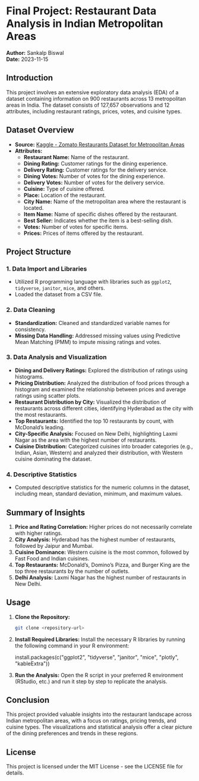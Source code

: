 # Final Project: Restaurant Data Analysis in Indian Metropolitan Areas

**Author:** Sankalp Biswal  
**Date:** 2023-11-15  

## Introduction

This project involves an extensive exploratory data analysis (EDA) of a dataset containing information on 900 restaurants across 13 metropolitan areas in India. The dataset consists of 127,657 observations and 12 attributes, including restaurant ratings, prices, votes, and cuisine types.

## Dataset Overview

- **Source:** [Kaggle - Zomato Restaurants Dataset for Metropolitan Areas](https://www.kaggle.com/datasets/narsingraogoud/zomato-restaurants-dataset-for-metropolitan-areas/data)
- **Attributes:**
  - **Restaurant Name:** Name of the restaurant.
  - **Dining Rating:** Customer ratings for the dining experience.
  - **Delivery Rating:** Customer ratings for the delivery service.
  - **Dining Votes:** Number of votes for the dining experience.
  - **Delivery Votes:** Number of votes for the delivery service.
  - **Cuisine:** Type of cuisine offered.
  - **Place:** Location of the restaurant.
  - **City Name:** Name of the metropolitan area where the restaurant is located.
  - **Item Name:** Name of specific dishes offered by the restaurant.
  - **Best Seller:** Indicates whether the item is a best-selling dish.
  - **Votes:** Number of votes for specific items.
  - **Prices:** Prices of items offered by the restaurant.

## Project Structure

### 1. Data Import and Libraries
- Utilized R programming language with libraries such as `ggplot2`, `tidyverse`, `janitor`, `mice`, and others.
- Loaded the dataset from a CSV file.

### 2. Data Cleaning
- **Standardization:** Cleaned and standardized variable names for consistency.
- **Missing Data Handling:** Addressed missing values using Predictive Mean Matching (PMM) to impute missing ratings and votes.

### 3. Data Analysis and Visualization
- **Dining and Delivery Ratings:** Explored the distribution of ratings using histograms.
- **Pricing Distribution:** Analyzed the distribution of food prices through a histogram and examined the relationship between prices and average ratings using scatter plots.
- **Restaurant Distribution by City:** Visualized the distribution of restaurants across different cities, identifying Hyderabad as the city with the most restaurants.
- **Top Restaurants:** Identified the top 10 restaurants by count, with McDonald’s leading.
- **City-Specific Analysis:** Focused on New Delhi, highlighting Laxmi Nagar as the area with the highest number of restaurants.
- **Cuisine Distribution:** Categorized cuisines into broader categories (e.g., Indian, Asian, Western) and analyzed their distribution, with Western cuisine dominating the dataset.

### 4. Descriptive Statistics
- Computed descriptive statistics for the numeric columns in the dataset, including mean, standard deviation, minimum, and maximum values.

## Summary of Insights
1. **Price and Rating Correlation:** Higher prices do not necessarily correlate with higher ratings.
2. **City Analysis:** Hyderabad has the highest number of restaurants, followed by Jaipur and Mumbai.
3. **Cuisine Dominance:** Western cuisine is the most common, followed by Fast Food and Indian cuisines.
4. **Top Restaurants:** McDonald’s, Domino’s Pizza, and Burger King are the top three restaurants by the number of outlets.
5. **Delhi Analysis:** Laxmi Nagar has the highest number of restaurants in New Delhi.

## Usage

1. **Clone the Repository:**
   ```bash
   git clone <repository-url>

2. **Install Required Libraries:** Install the necessary R libraries by running the following command in your R environment:
   
   install.packages(c("ggplot2", "tidyverse", "janitor", "mice", "plotly", "kableExtra"))
3. **Run the Analysis:** Open the R script in your preferred R environment (RStudio, etc.) and run it step by step to replicate the analysis.

## Conclusion
This project provided valuable insights into the restaurant landscape across Indian metropolitan areas, with a focus on ratings, pricing trends, and cuisine types. The visualizations and statistical analysis offer a clear picture of the dining preferences and trends in these regions.

## License
This project is licensed under the MIT License - see the LICENSE file for details.
